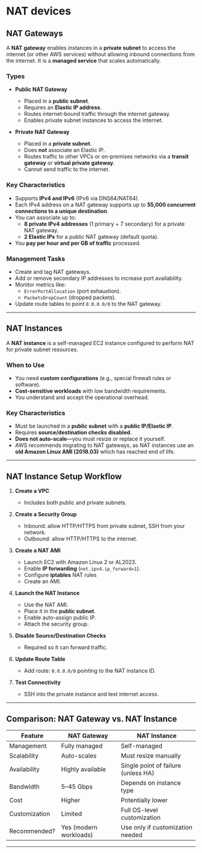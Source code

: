 # NAT devices

## NAT Gateways

A **NAT gateway** enables instances in a **private subnet** to access the internet (or other AWS services) without allowing inbound connections from the internet. It is a **managed service** that scales automatically.

### Types
- **Public NAT Gateway**
  - Placed in a **public subnet**.
  - Requires an **Elastic IP address**.
  - Routes internet-bound traffic through the internet gateway.
  - Enables private subnet instances to access the internet.

- **Private NAT Gateway**
  - Placed in a **private subnet**.
  - Does **not** associate an Elastic IP.
  - Routes traffic to other VPCs or on-premises networks via a **transit gateway** or **virtual private gateway**.
  - Cannot send traffic to the internet.

### Key Characteristics
- Supports **IPv4 and IPv6** (IPv6 via DNS64/NAT64).
- Each IPv4 address on a NAT gateway supports up to **55,000 concurrent connections to a unique destination**.
- You can associate up to:
  - **8 private IPv4 addresses** (1 primary + 7 secondary) for a private NAT gateway.
  - **2 Elastic IPs** for a public NAT gateway (default quota).
- You **pay per hour and per GB of traffic** processed.

### Management Tasks
- Create and tag NAT gateways.
- Add or remove secondary IP addresses to increase port availability.
- Monitor metrics like:
  - `ErrorPortAllocation` (port exhaustion).
  - `PacketsDropCount` (dropped packets).
- Update route tables to point `0.0.0.0/0` to the NAT gateway.

---

## NAT Instances

A **NAT instance** is a self-managed EC2 instance configured to perform NAT for private subnet resources.

### When to Use
- You need **custom configurations** (e.g., special firewall rules or software).
- **Cost-sensitive workloads** with low bandwidth requirements.
- You understand and accept the operational overhead.

### Key Characteristics
- Must be launched in a **public subnet** with a **public IP/Elastic IP**.
- Requires **source/destination checks disabled**.
- **Does not auto-scale**—you must resize or replace it yourself.
- AWS recommends migrating to NAT gateways, as NAT instances use an **old Amazon Linux AMI (2018.03)** which has reached end of life.

---

## NAT Instance Setup Workflow

1. **Create a VPC**
   - Includes both public and private subnets.

2. **Create a Security Group**
   - Inbound: allow HTTP/HTTPS from private subnet, SSH from your network.
   - Outbound: allow HTTP/HTTPS to the internet.

3. **Create a NAT AMI**
   - Launch EC2 with Amazon Linux 2 or AL2023.
   - Enable **IP forwarding** (`net.ipv4.ip_forward=1`).
   - Configure **iptables** NAT rules
   - Create an AMI.

4. **Launch the NAT Instance**
   - Use the NAT AMI.
   - Place it in the **public subnet**.
   - Enable auto-assign public IP.
   - Attach the security group.

5. **Disable Source/Destination Checks**
   - Required so it can forward traffic.

6. **Update Route Table**
   - Add route: `0.0.0.0/0` pointing to the NAT instance ID.

7. **Test Connectivity**
   - SSH into the private instance and test internet access.

---

## Comparison: NAT Gateway vs. NAT Instance

| Feature               | NAT Gateway                     | NAT Instance                        |
|-----------------------|---------------------------------|--------------------------------------|
| Management            | Fully managed                  | Self-managed                        |
| Scalability           | Auto-scales                    | Must resize manually                |
| Availability          | Highly available               | Single point of failure (unless HA) |
| Bandwidth             | 5–45 Gbps                      | Depends on instance type            |
| Cost                  | Higher                         | Potentially lower                   |
| Customization         | Limited                        | Full OS-level customization         |
| Recommended?          | Yes (modern workloads)         | Use only if customization needed    |

---
